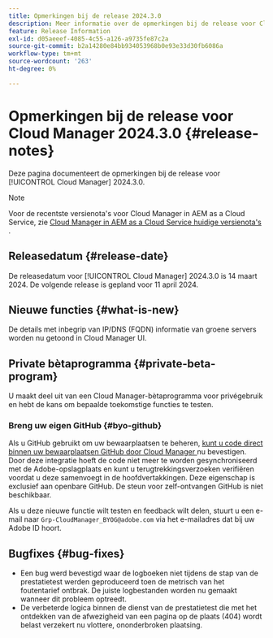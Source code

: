 ```yaml
---
title: Opmerkingen bij de release 2024.3.0
description: Meer informatie over de opmerkingen bij de release voor Cloud Manager 2024.3.0.
feature: Release Information
exl-id: d05aeeef-4085-4c55-a126-a9735fe87c2a
source-git-commit: b2a14280e84bb934053968b0e93e33d30fb6086a
workflow-type: tm+mt
source-wordcount: '263'
ht-degree: 0%

---
```



# Opmerkingen bij de release voor Cloud Manager 2024.3.0 {#release-notes}

Deze pagina documenteert de opmerkingen bij de release voor [!UICONTROL Cloud Manager] 2024.3.0.

>[!NOTE]
>
>Voor de recentste versienota&#39;s voor Cloud Manager in AEM as a Cloud Service, zie [ Cloud Manager in AEM as a Cloud Service huidige versienota&#39;s ](https://experienceleague.adobe.com/en/docs/experience-manager-cloud-service/content/release-notes/cloud-manager/current).

## Releasedatum {#release-date}

De releasedatum voor [!UICONTROL Cloud Manager] 2024.3.0 is 14 maart 2024. De volgende release is gepland voor 11 april 2024.

## Nieuwe functies {#what-is-new}

De details met inbegrip van IP/DNS (FQDN) informatie van groene servers worden nu getoond in Cloud Manager UI.

## Private bètaprogramma {#private-beta-program}

U maakt deel uit van een Cloud Manager-bètaprogramma voor privégebruik en hebt de kans om bepaalde toekomstige functies te testen.

### Breng uw eigen GitHub {#byo-github}

Als u GitHub gebruikt om uw bewaarplaatsen te beheren, [ kunt u code direct binnen uw bewaarplaatsen GitHub door Cloud Manager ](/help/managing-code/private-repositories.md) nu bevestigen. Door deze integratie hoeft de code niet meer te worden gesynchroniseerd met de Adobe-opslagplaats en kunt u terugtrekkingsverzoeken verifiëren voordat u deze samenvoegt in de hoofdvertakkingen. Deze eigenschap is exclusief aan openbare GitHub. De steun voor zelf-ontvangen GitHub is niet beschikbaar.

Als u deze nieuwe functie wilt testen en feedback wilt delen, stuurt u een e-mail naar `Grp-CloudManager_BYOG@adobe.com` via het e-mailadres dat bij uw Adobe ID hoort.

## Bugfixes {#bug-fixes}

* Een bug werd bevestigd waar de logboeken niet tijdens de stap van de prestatietest werden geproduceerd toen de metrisch van het foutentarief ontbrak. De juiste logbestanden worden nu gemaakt wanneer dit probleem optreedt.
* De verbeterde logica binnen de dienst van de prestatietest die met het ontdekken van de afwezigheid van een pagina op de plaats (404) wordt belast verzekert nu vlottere, ononderbroken plaatsing.
